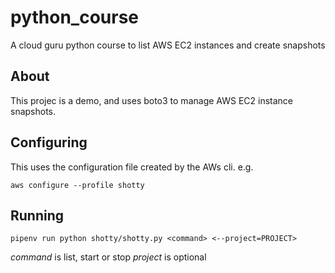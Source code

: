 # python_course
A cloud guru python course to list AWS EC2 instances and create snapshots

## About

This projec is a demo, and uses boto3 to manage AWS EC2 instance snapshots.

## Configuring

This uses the configuration file created by the AWs cli. e.g.

`aws configure --profile shotty`

## Running

`pipenv run python shotty/shotty.py <command> <--project=PROJECT>`

*command* is list, start or stop
*project* is optional
